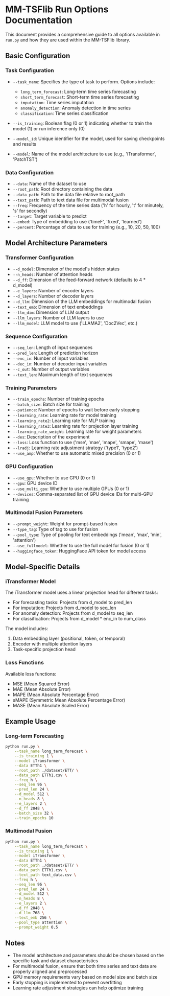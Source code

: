# MM-TSFlib Run Options Documentation

This document provides a comprehensive guide to all options available in `run.py` and how they are used within the MM-TSFlib library.

## Basic Configuration

### Task Configuration
- `--task_name`: Specifies the type of task to perform. Options include:
  - `long_term_forecast`: Long-term time series forecasting
  - `short_term_forecast`: Short-term time series forecasting
  - `imputation`: Time series imputation
  - `anomaly_detection`: Anomaly detection in time series
  - `classification`: Time series classification

- `--is_training`: Boolean flag (0 or 1) indicating whether to train the model (1) or run inference only (0)
- `--model_id`: Unique identifier for the model, used for saving checkpoints and results
- `--model`: Name of the model architecture to use (e.g., 'iTransformer', 'PatchTST')

### Data Configuration
- `--data`: Name of the dataset to use
- `--root_path`: Root directory containing the data
- `--data_path`: Path to the data file relative to root_path
- `--text_path`: Path to text data file for multimodal fusion
- `--freq`: Frequency of the time series data ('h' for hourly, 't' for minutely, 's' for secondly)
- `--target`: Target variable to predict
- `--embed`: Type of embedding to use ('timeF', 'fixed', 'learned')
- `--percent`: Percentage of data to use for training (e.g., 10, 20, 50, 100)

## Model Architecture Parameters

### Transformer Configuration
- `--d_model`: Dimension of the model's hidden states
- `--n_heads`: Number of attention heads
- `--d_ff`: Dimension of the feed-forward network (defaults to 4 * d_model)
- `--e_layers`: Number of encoder layers
- `--d_layers`: Number of decoder layers
- `--d_llm`: Dimension of the LLM embeddings for multimodal fusion
- `--text_emb`: Dimension of text embeddings
- `--llm_dim`: Dimension of LLM output
- `--llm_layers`: Number of LLM layers to use
- `--llm_model`: LLM model to use ('LLAMA2', 'Doc2Vec', etc.)

### Sequence Configuration
- `--seq_len`: Length of input sequences
- `--pred_len`: Length of prediction horizon
- `--enc_in`: Number of input variables
- `--dec_in`: Number of decoder input variables
- `--c_out`: Number of output variables
- `--text_len`: Maximum length of text sequences

### Training Parameters
- `--train_epochs`: Number of training epochs
- `--batch_size`: Batch size for training
- `--patience`: Number of epochs to wait before early stopping
- `--learning_rate`: Learning rate for model training
- `--learning_rate2`: Learning rate for MLP training
- `--learning_rate3`: Learning rate for projection layer training
- `--learning_rate_weight`: Learning rate for weight parameters
- `--des`: Description of the experiment
- `--loss`: Loss function to use ('mse', 'mae', 'mape', 'smape', 'mase')
- `--lradj`: Learning rate adjustment strategy ('type1', 'type2')
- `--use_amp`: Whether to use automatic mixed precision (0 or 1)

### GPU Configuration
- `--use_gpu`: Whether to use GPU (0 or 1)
- `--gpu`: GPU device ID
- `--use_multi_gpu`: Whether to use multiple GPUs (0 or 1)
- `--devices`: Comma-separated list of GPU device IDs for multi-GPU training

### Multimodal Fusion Parameters
- `--prompt_weight`: Weight for prompt-based fusion
- `--type_tag`: Type of tag to use for fusion
- `--pool_type`: Type of pooling for text embeddings ('mean', 'max', 'min', 'attention')
- `--use_fullmodel`: Whether to use the full model for fusion (0 or 1)
- `--huggingface_token`: HuggingFace API token for model access

## Model-Specific Details

### iTransformer Model
The iTransformer model uses a linear projection head for different tasks:
- For forecasting tasks: Projects from d_model to pred_len
- For imputation: Projects from d_model to seq_len
- For anomaly detection: Projects from d_model to seq_len
- For classification: Projects from d_model * enc_in to num_class

The model includes:
1. Data embedding layer (positional, token, or temporal)
2. Encoder with multiple attention layers
3. Task-specific projection head

### Loss Functions
Available loss functions:
- MSE (Mean Squared Error)
- MAE (Mean Absolute Error)
- MAPE (Mean Absolute Percentage Error)
- sMAPE (Symmetric Mean Absolute Percentage Error)
- MASE (Mean Absolute Scaled Error)

## Example Usage

### Long-term Forecasting
```bash
python run.py \
    --task_name long_term_forecast \
    --is_training 1 \
    --model iTransformer \
    --data ETTh1 \
    --root_path ./dataset/ETT/ \
    --data_path ETTh1.csv \
    --freq h \
    --seq_len 96 \
    --pred_len 24 \
    --d_model 512 \
    --n_heads 8 \
    --e_layers 2 \
    --d_ff 2048 \
    --batch_size 32 \
    --train_epochs 10
```

### Multimodal Fusion
```bash
python run.py \
    --task_name long_term_forecast \
    --is_training 1 \
    --model iTransformer \
    --data ETTh1 \
    --root_path ./dataset/ETT/ \
    --data_path ETTh1.csv \
    --text_path text_data.csv \
    --freq h \
    --seq_len 96 \
    --pred_len 24 \
    --d_model 512 \
    --n_heads 8 \
    --e_layers 2 \
    --d_ff 2048 \
    --d_llm 768 \
    --text_emb 256 \
    --pool_type attention \
    --prompt_weight 0.5
```

## Notes
- The model architecture and parameters should be chosen based on the specific task and dataset characteristics
- For multimodal fusion, ensure that both time series and text data are properly aligned and preprocessed
- GPU memory requirements vary based on model size and batch size
- Early stopping is implemented to prevent overfitting
- Learning rate adjustment strategies can help optimize training 